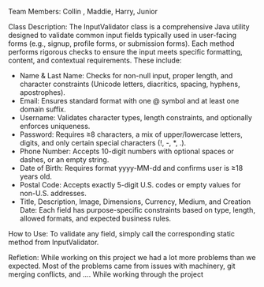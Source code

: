 Team Members: 
Collin , Maddie, Harry, Junior 

Class Description:
The InputValidator class is a comprehensive Java utility designed to validate common input fields typically used in user-facing forms (e.g., signup, profile forms, or submission forms). Each method performs rigorous checks to ensure the input meets specific formatting, content, and contextual requirements. These include: 
- Name & Last Name: Checks for non-null input, proper length, and character constraints (Unicode letters, diacritics, spacing, hyphens, apostrophes). 
- Email: Ensures standard format with one @ symbol and at least one domain suffix. 
- Username: Validates character types, length constraints, and optionally enforces uniqueness. 
- Password: Requires ≥8 characters, a mix of upper/lowercase letters, digits, and only certain special characters (!, -, *, .). 
- Phone Number: Accepts 10-digit numbers with optional spaces or dashes, or an empty string. 
- Date of Birth: Requires format yyyy-MM-dd and confirms user is ≥18 years old. 
- Postal Code: Accepts exactly 5-digit U.S. codes or empty values for non-U.S. addresses. 
- Title, Description, Image, Dimensions, Currency, Medium, and Creation Date: Each field has purpose-specific constraints based on type, length, allowed formats, and expected business rules.

How to Use:
To validate any field, simply call the corresponding static method from InputValidator.

Refletion: While working on this project we had a lot more problems than we expected. Most of the problems came from issues with machinery, git merging conflicts, and .... While working through the project 

